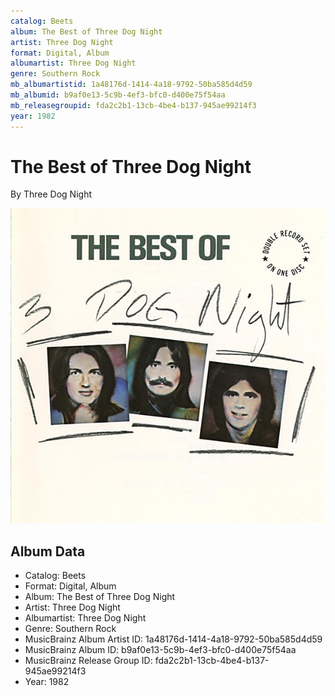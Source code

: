 ```yaml
---
catalog: Beets
album: The Best of Three Dog Night
artist: Three Dog Night
format: Digital, Album
albumartist: Three Dog Night
genre: Southern Rock
mb_albumartistid: 1a48176d-1414-4a18-9792-50ba585d4d59
mb_albumid: b9af0e13-5c9b-4ef3-bfc0-d400e75f54aa
mb_releasegroupid: fda2c2b1-13cb-4be4-b137-945ae99214f3
year: 1982
---
```


# The Best of Three Dog Night

By Three Dog Night

![](../../assets/beetscovers/Three_Dog_Night-The_Best_of_Three_Dog_Night.jpg)

## Album Data

- Catalog: Beets
- Format: Digital, Album
- Album: The Best of Three Dog Night
- Artist: Three Dog Night
- Albumartist: Three Dog Night
- Genre: Southern Rock
- MusicBrainz Album Artist ID: 1a48176d-1414-4a18-9792-50ba585d4d59
- MusicBrainz Album ID: b9af0e13-5c9b-4ef3-bfc0-d400e75f54aa
- MusicBrainz Release Group ID: fda2c2b1-13cb-4be4-b137-945ae99214f3
- Year: 1982

